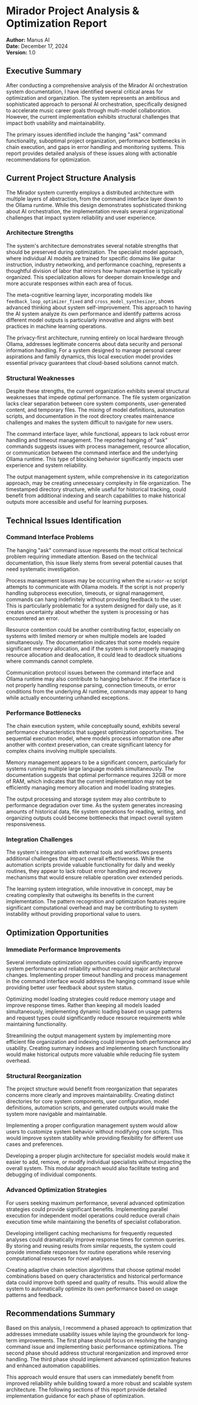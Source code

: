 # Mirador Project Analysis & Optimization Report

**Author:** Manus AI  
**Date:** December 17, 2024  
**Version:** 1.0  

## Executive Summary

After conducting a comprehensive analysis of the Mirador AI orchestration system documentation, I have identified several critical areas for optimization and organization. The system represents an ambitious and sophisticated approach to personal AI orchestration, specifically designed to accelerate music career goals through multi-model collaboration. However, the current implementation exhibits structural challenges that impact both usability and maintainability.

The primary issues identified include the hanging "ask" command functionality, suboptimal project organization, performance bottlenecks in chain execution, and gaps in error handling and monitoring systems. This report provides detailed analysis of these issues along with actionable recommendations for optimization.

## Current Project Structure Analysis

The Mirador system currently employs a distributed architecture with multiple layers of abstraction, from the command interface layer down to the Ollama runtime. While this design demonstrates sophisticated thinking about AI orchestration, the implementation reveals several organizational challenges that impact system reliability and user experience.

### Architecture Strengths

The system's architecture demonstrates several notable strengths that should be preserved during optimization. The specialist model approach, where individual AI models are trained for specific domains like guitar instruction, industry networking, and performance coaching, represents a thoughtful division of labor that mirrors how human expertise is typically organized. This specialization allows for deeper domain knowledge and more accurate responses within each area of focus.

The meta-cognitive learning layer, incorporating models like `feedback_loop_optimizer_fixed` and `cross_model_synthesizer`, shows advanced thinking about system self-improvement. This approach to having the AI system analyze its own performance and identify patterns across different model outputs is particularly innovative and aligns with best practices in machine learning operations.

The privacy-first architecture, running entirely on local hardware through Ollama, addresses legitimate concerns about data security and personal information handling. For a system designed to manage personal career aspirations and family dynamics, this local execution model provides essential privacy guarantees that cloud-based solutions cannot match.

### Structural Weaknesses

Despite these strengths, the current organization exhibits several structural weaknesses that impede optimal performance. The file system organization lacks clear separation between core system components, user-generated content, and temporary files. The mixing of model definitions, automation scripts, and documentation in the root directory creates maintenance challenges and makes the system difficult to navigate for new users.

The command interface layer, while functional, appears to lack robust error handling and timeout management. The reported hanging of "ask" commands suggests issues with process management, resource allocation, or communication between the command interface and the underlying Ollama runtime. This type of blocking behavior significantly impacts user experience and system reliability.

The output management system, while comprehensive in its categorization approach, may be creating unnecessary complexity in file organization. The timestamped directory structure, while useful for historical tracking, could benefit from additional indexing and search capabilities to make historical outputs more accessible and useful for learning purposes.

## Technical Issues Identification

### Command Interface Problems

The hanging "ask" command issue represents the most critical technical problem requiring immediate attention. Based on the technical documentation, this issue likely stems from several potential causes that need systematic investigation.

Process management issues may be occurring when the `mirador-ez` script attempts to communicate with Ollama models. If the script is not properly handling subprocess execution, timeouts, or signal management, commands can hang indefinitely without providing feedback to the user. This is particularly problematic for a system designed for daily use, as it creates uncertainty about whether the system is processing or has encountered an error.

Resource contention could be another contributing factor, especially on systems with limited memory or when multiple models are loaded simultaneously. The documentation indicates that some models require significant memory allocation, and if the system is not properly managing resource allocation and deallocation, it could lead to deadlock situations where commands cannot complete.

Communication protocol issues between the command interface and Ollama runtime may also contribute to hanging behavior. If the interface is not properly handling response parsing, connection timeouts, or error conditions from the underlying AI runtime, commands may appear to hang while actually encountering unhandled exceptions.

### Performance Bottlenecks

The chain execution system, while conceptually sound, exhibits several performance characteristics that suggest optimization opportunities. The sequential execution model, where models process information one after another with context preservation, can create significant latency for complex chains involving multiple specialists.

Memory management appears to be a significant concern, particularly for systems running multiple large language models simultaneously. The documentation suggests that optimal performance requires 32GB or more of RAM, which indicates that the current implementation may not be efficiently managing memory allocation and model loading strategies.

The output processing and storage system may also contribute to performance degradation over time. As the system generates increasing amounts of historical data, file system operations for reading, writing, and organizing outputs could become bottlenecks that impact overall system responsiveness.

### Integration Challenges

The system's integration with external tools and workflows presents additional challenges that impact overall effectiveness. While the automation scripts provide valuable functionality for daily and weekly routines, they appear to lack robust error handling and recovery mechanisms that would ensure reliable operation over extended periods.

The learning system integration, while innovative in concept, may be creating complexity that outweighs its benefits in the current implementation. The pattern recognition and optimization features require significant computational overhead and may be contributing to system instability without providing proportional value to users.

## Optimization Opportunities

### Immediate Performance Improvements

Several immediate optimization opportunities could significantly improve system performance and reliability without requiring major architectural changes. Implementing proper timeout handling and process management in the command interface would address the hanging command issue while providing better user feedback about system status.

Optimizing model loading strategies could reduce memory usage and improve response times. Rather than keeping all models loaded simultaneously, implementing dynamic loading based on usage patterns and request types could significantly reduce resource requirements while maintaining functionality.

Streamlining the output management system by implementing more efficient file organization and indexing could improve both performance and usability. Creating summary indexes and implementing search functionality would make historical outputs more valuable while reducing file system overhead.

### Structural Reorganization

The project structure would benefit from reorganization that separates concerns more clearly and improves maintainability. Creating distinct directories for core system components, user configuration, model definitions, automation scripts, and generated outputs would make the system more navigable and maintainable.

Implementing a proper configuration management system would allow users to customize system behavior without modifying core scripts. This would improve system stability while providing flexibility for different use cases and preferences.

Developing a proper plugin architecture for specialist models would make it easier to add, remove, or modify individual specialists without impacting the overall system. This modular approach would also facilitate testing and debugging of individual components.

### Advanced Optimization Strategies

For users seeking maximum performance, several advanced optimization strategies could provide significant benefits. Implementing parallel execution for independent model operations could reduce overall chain execution time while maintaining the benefits of specialist collaboration.

Developing intelligent caching mechanisms for frequently requested analyses could dramatically improve response times for common queries. By storing and reusing results from similar requests, the system could provide immediate responses for routine operations while reserving computational resources for novel analyses.

Creating adaptive chain selection algorithms that choose optimal model combinations based on query characteristics and historical performance data could improve both speed and quality of results. This would allow the system to automatically optimize its own performance based on usage patterns and feedback.

## Recommendations Summary

Based on this analysis, I recommend a phased approach to optimization that addresses immediate usability issues while laying the groundwork for long-term improvements. The first phase should focus on resolving the hanging command issue and implementing basic performance optimizations. The second phase should address structural reorganization and improved error handling. The third phase should implement advanced optimization features and enhanced automation capabilities.

This approach would ensure that users can immediately benefit from improved reliability while building toward a more robust and scalable system architecture. The following sections of this report provide detailed implementation guidance for each phase of optimization.

